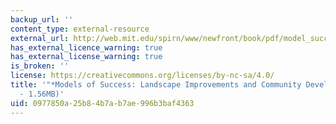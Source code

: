```yaml
---
backup_url: ''
content_type: external-resource
external_url: http://web.mit.edu/spirn/www/newfront/book/pdf/model_success.pdf
has_external_licence_warning: true
has_external_license_warning: true
is_broken: ''
license: https://creativecommons.org/licenses/by-nc-sa/4.0/
title: '"*Models of Success: Landscape Improvements and Community Development*." (PDF
  - 1.56MB)'
uid: 0977850a-25b8-4b7a-b7ae-996b3baf4363
---
```

